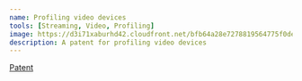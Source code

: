 ```yaml
---
name: Profiling video devices
tools: [Streaming, Video, Profiling]
image: https://d3i71xaburhd42.cloudfront.net/bfb64a28e7278819564775f0de22793751a8e2f3/2-Figure3-1.png
description: A patent for profiling video devices
---
```


[Patent](https://patents.google.com/patent/US20210258564A1)
